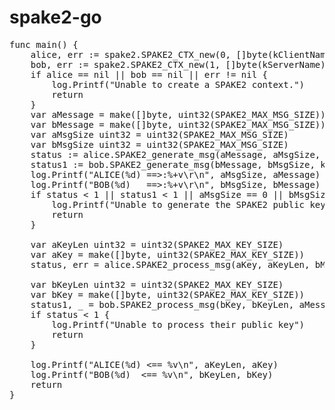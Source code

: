 # spake2-go


<pre>
func main() {
	alice, err := spake2.SPAKE2_CTX_new(0, []byte(kClientName), []byte(kServerName))
	bob, err := spake2.SPAKE2_CTX_new(1, []byte(kServerName), []byte(kClientName))
	if alice == nil || bob == nil || err != nil {
		log.Printf("Unable to create a SPAKE2 context.")
		return
	}
	var aMessage = make([]byte, uint32(SPAKE2_MAX_MSG_SIZE))
	var bMessage = make([]byte, uint32(SPAKE2_MAX_MSG_SIZE))
	var aMsgSize uint32 = uint32(SPAKE2_MAX_MSG_SIZE)
	var bMsgSize uint32 = uint32(SPAKE2_MAX_MSG_SIZE)
	status := alice.SPAKE2_generate_msg(aMessage, aMsgSize, kPassword)
	status1 := bob.SPAKE2_generate_msg(bMessage, bMsgSize, kPassword)
	log.Printf("ALICE(%d) ==>:%+v\r\n", aMsgSize, aMessage)
	log.Printf("BOB(%d)   ==>:%+v\r\n", bMsgSize, bMessage)
	if status < 1 || status1 < 1 || aMsgSize == 0 || bMsgSize == 0 {
		log.Printf("Unable to generate the SPAKE2 public key111.")
		return
	}

	var aKeyLen uint32 = uint32(SPAKE2_MAX_KEY_SIZE)
	var aKey = make([]byte, uint32(SPAKE2_MAX_KEY_SIZE))
	status, err = alice.SPAKE2_process_msg(aKey, aKeyLen, bMessage)

	var bKeyLen uint32 = uint32(SPAKE2_MAX_KEY_SIZE)
	var bKey = make([]byte, uint32(SPAKE2_MAX_KEY_SIZE))
	status1, _ = bob.SPAKE2_process_msg(bKey, bKeyLen, aMessage)
	if status < 1 {
		log.Printf("Unable to process their public key")
		return
	}

	log.Printf("ALICE(%d) <== %v\n", aKeyLen, aKey)
	log.Printf("BOB(%d)  <== %v\n", bKeyLen, bKey)
	return
}
</pre>
